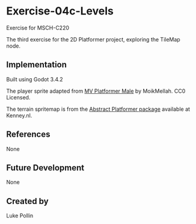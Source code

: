 
# Exercise-04c-Levels

Exercise for MSCH-C220

The third exercise for the 2D Platformer project, exploring the TileMap node.


## Implementation

Built using Godot 3.4.2

The player sprite adapted from [MV Platformer Male](https://opengameart.org/content/mv-platformer-male-32x64) by MoikMellah. CC0 Licensed.

The terrain spritemap is from the [Abstract Platformer package](https://kenney.nl/assets/abstract-platformer) available at Kenney.nl.


## References

None


## Future Development

None


## Created by 

Luke Pollin
